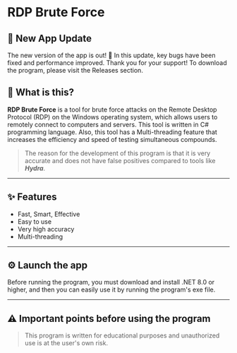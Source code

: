 # RDP Brute Force


## 🚀 New App Update

The new version of the app is out! 🚀 In this update, key bugs have been fixed and performance improved. Thank you for your support!
To download the program, please visit the Releases section.


## 🤔 What is this?

**RDP Brute Force** is a tool for brute force attacks on the Remote Desktop Protocol (RDP) on the Windows operating system, which allows users to remotely connect to computers and servers. This tool is written in C# programming language. Also, this tool has a Multi-threading feature that increases the efficiency and speed of testing simultaneous compounds.

> The reason for the development of this program is that it is very accurate and does not have false positives compared to tools like ***Hydra***.

---

## ✨ Features

- Fast, Smart, Effective 
- Easy to use
- Very high accuracy
- Multi-threading 

---

## ⚙️ Launch the app
Before running the program, you must download and install .NET 8.0 or higher, and then you can easily use it by running the program's exe file.

---

## ⚠️ Important points before using the program
> This program is written for educational purposes and unauthorized use is at the user's own risk.



